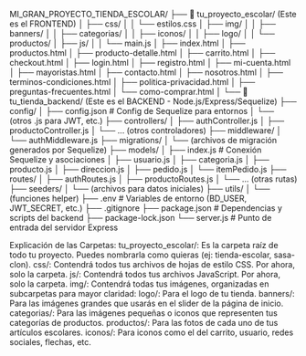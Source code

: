 MI_GRAN_PROYECTO_TIENDA_ESCOLAR/
├── 📁 tu_proyecto_escolar/      (Este es el FRONTEND)
│   ├── css/
│   │   └── estilos.css
│   ├── img/
│   │   ├── banners/
│   │   ├── categorias/
│   │   ├── iconos/
│   │   ├── logo/
│   │   └── productos/
│   ├── js/
│   │   └── main.js
│   ├── index.html
│   ├── productos.html
│   ├── producto-detalle.html
│   ├── carrito.html
│   ├── checkout.html
│   ├── login.html
│   ├── registro.html
│   ├── mi-cuenta.html
│   ├── mayoristas.html
│   ├── contacto.html
│   ├── nosotros.html
│   ├── terminos-condiciones.html
│   ├── politica-privacidad.html
│   ├── preguntas-frecuentes.html
│   └── como-comprar.html
│
└── 📁 tu_tienda_backend/      (Este es el BACKEND - Node.js/Express/Sequelize)
    ├── config/
    │   ├── config.json         # Config de Sequelize para entornos
    │   └── (otros .js para JWT, etc.)
    ├── controllers/
    │   ├── authController.js
    │   ├── productoController.js
    │   └── ... (otros controladores)
    ├── middleware/
    │   └── authMiddleware.js
    ├── migrations/
    │   └── (archivos de migración generados por Sequelize)
    ├── models/
    │   ├── index.js            # Conexión Sequelize y asociaciones
    │   ├── usuario.js
    │   ├── categoria.js
    │   ├── producto.js
    │   ├── direccion.js
    │   ├── pedido.js
    │   └── itemPedido.js
    ├── routes/
    │   ├── authRoutes.js
    │   ├── productoRoutes.js
    │   └── ... (otras rutas)
    ├── seeders/
    │   └── (archivos para datos iniciales)
    ├── utils/
    │   └── (funciones helper)
    ├── .env                    # Variables de entorno (BD_USER, JWT_SECRET, etc.)
    ├── .gitignore
    ├── package.json            # Dependencias y scripts del backend
    ├── package-lock.json
    └── server.js               # Punto de entrada del servidor Express

    
Explicación de las Carpetas:
tu_proyecto_escolar/: Es la carpeta raíz de todo tu proyecto. Puedes nombrarla como quieras (ej: tienda-escolar, sasa-clon).
css/: Contendrá todos tus archivos de hojas de estilo CSS. Por ahora, solo la carpeta.
js/: Contendrá todos tus archivos JavaScript. Por ahora, solo la carpeta.
img/: Contendrá todas tus imágenes, organizadas en subcarpetas para mayor claridad:
logo/: Para el logo de tu tienda.
banners/: Para las imágenes grandes que usarás en el slider de la página de inicio.
categorias/: Para las imágenes pequeñas o iconos que representen tus categorías de productos.
productos/: Para las fotos de cada uno de tus artículos escolares.
iconos/: Para iconos como el del carrito, usuario, redes sociales, flechas, etc.